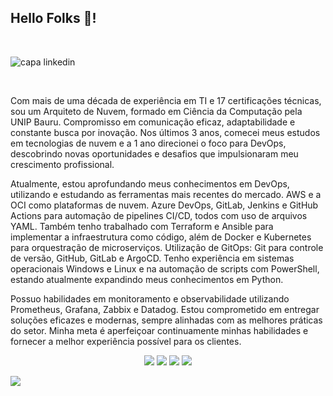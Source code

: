 ## Hello Folks 👋!

<br>

![capa linkedin](https://github.com/rafaferreira011/rafaferreira011/assets/117859338/e96622bd-fe8d-405e-a41e-2f0c25ad2fd8)

</br>

Com mais de uma década de experiência em TI e 17 certificações técnicas, sou um Arquiteto de Nuvem, formado em Ciência da Computação pela UNIP Bauru. Compromisso em comunicação eficaz, adaptabilidade e constante busca por inovação. Nos últimos 3 anos, comecei meus estudos em tecnologias de nuvem e a 1 ano direcionei o foco para DevOps, descobrindo novas oportunidades e desafios que impulsionaram meu crescimento profissional.

Atualmente, estou aprofundando meus conhecimentos em DevOps, utilizando e estudando as ferramentas mais recentes do mercado. AWS e a OCI como plataformas de nuvem. Azure DevOps, GitLab, Jenkins e GitHub Actions para automação de pipelines CI/CD, todos com uso de arquivos YAML. Também tenho trabalhado com Terraform e Ansible para implementar a infraestrutura como código, além de Docker e Kubernetes para orquestração de microserviços. Utilização de GitOps: Git para controle de versão, GitHub, GitLab e ArgoCD. Tenho experiência em sistemas operacionais Windows e Linux e na automação de scripts com PowerShell, estando atualmente expandindo meus conhecimentos em Python.

Possuo habilidades em monitoramento e observabilidade utilizando Prometheus, Grafana, Zabbix e Datadog. Estou comprometido em entregar soluções eficazes e modernas, sempre alinhadas com as melhores práticas do setor. Minha meta é aperfeiçoar continuamente minhas habilidades e fornecer a melhor experiência possível para os clientes.

<p align="center">
  <a href="https://www.linkedin.com/in/rafaelmaferreira" target="_blank"><img src="https://img.shields.io/badge/-LinkedIn-%230077B5?style=fflat&logo=linkedin&logoColor=white" target="_blank"></a>
  <a href="AZURE"><img src="https://img.shields.io/badge/-Microsoft%20Azure-2C6CFB?style=flat&logo=MicrosoftAzure&logoColor=white"></a>
  <a href="TERRAFORM"><img src="https://img.shields.io/badge/terraform-%235835CC.svg?style=flat&logo=terraform&logoColor=white"></a>
  <a href="KUBERNETES"><img src="https://img.shields.io/badge/kubernetes-%23326ce5.svg?style=flat&logo=kubernetes&logoColor=3C93FF"></a>

</p>
<div> 
  <a href="https://www.linkedin.com/in/rafaelmaferreira" target="_blank"><img src="https://img.shields.io/badge/-LinkedIn-%230077B5?style=fflat&logo=linkedin&logoColor=white" target="_blank"></a>
</div>

<!--
**rafaferreira011/rafaferreira011** is a ✨ _special_ ✨ repository because its `README.md` (this file) appears on your GitHub profile.

Here are some ideas to get you started:

- 🔭 I’m currently working on ...
- 🌱 I’m currently learning ...
- 👯 I’m looking to collaborate on ...
- 🤔 I’m looking for help with ...
- 💬 Ask me about ...
- 📫 How to reach me: ...
- 😄 Pronouns: ...
- ⚡ Fun fact: ...  
-->
